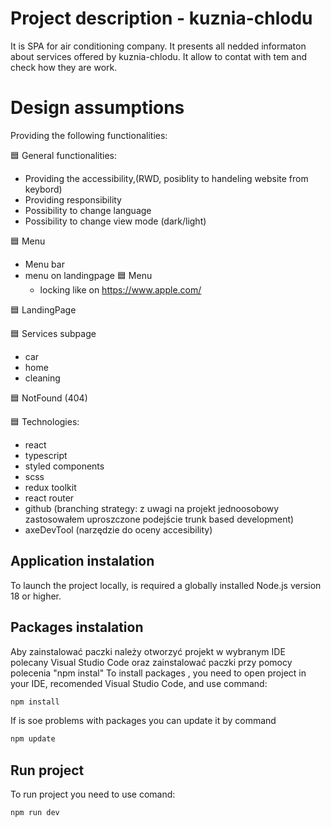 # Project description  - kuznia-chlodu 

<!-- Deploy projektu można obejrzec pod aderesem: [https://mpawlak92.github.io/muscodeapp/](https://mpawlak92.github.io/muscodeapp/) -->

It is SPA for air conditioning company. It presents all nedded informaton about services offered by kuznia-chlodu. It allow to contat with tem and check how they are work.


# Design assumptions

Providing the following functionalities:

🟦 General functionalities:

- Providing the accessibility,(RWD, posiblity to handeling website from keybord)
- Providing responsibility
- Possibility to change language
- Possibility to change view mode (dark/light)

🟦 Menu 
- Menu bar 
- menu on landingpage
🟦 Menu 
  - locking like on https://www.apple.com/
  
🟦 LandingPage
  
🟦 Services subpage
  - car
  - home
  - cleaning

🟦 NotFound (404)

🟦 Technologies:
- react
- typescript
- styled components
- scss
- redux toolkit
- react router
- github (branching strategy: z uwagi na projekt jednoosobowy zastosowałem uproszczone podejście trunk based development)
- axeDevTool (narzędzie do oceny accesibility)
 
 
## Application instalation

To launch the project locally, is required a globally installed Node.js version 18 or higher.

## Packages instalation

Aby zainstalować paczki należy otworzyć projekt w wybranym IDE polecany Visual Studio Code oraz zainstalować paczki przy pomocy polecenia "npm instal"
To install packages , you need to open project in your IDE, recomended Visual Studio Code, and use command:

```sh
npm install
```
If is soe problems with packages you can update it by command

```sh
npm update
```

## Run project

To run project you need to use comand:

```sh
npm run dev
```

